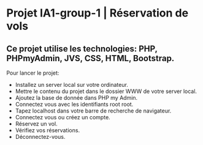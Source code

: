 # Projet IA1-group-1 | Réservation de vols
## Ce projet utilise les technologies: PHP, PHPmyAdmin, JVS, CSS, HTML, Bootstrap. 


Pour lancer le projet:

- Installez un server local sur votre ordinateur.
- Mettre le contenu du projet dans le dossier WWW de votre server local.
- Ajoutez la base de donnée dans PHP my Admin.
- Connectez vous avec les identifiants root root.
- Tapez localhost dans votre barre de recherche de navigateur.
- Connectez vous ou créez un compte.
- Réservez un vol.
- Vérifiez vos réservations.
- Déconnectez-vous.
